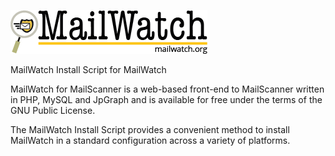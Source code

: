 ![](mailwatch-logo.png?raw=true)

MailWatch Install Script for MailWatch

MailWatch for MailScanner is a web-based front-end to MailScanner written in PHP, MySQL and JpGraph and is available for free under the terms of the GNU Public License.

The MailWatch Install Script provides a convenient method to install MailWatch in a standard configuration across a variety of platforms.

